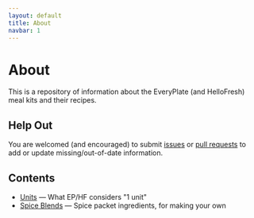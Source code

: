 ```yaml
---
layout: default
title: About
navbar: 1
---
```

# About

This is a repository of information about the EveryPlate (and HelloFresh) meal
kits and their recipes.

## Help Out

You are welcomed (and encouraged) to submit
[issues](https://github.com/eslindsey/everyplate/issues) or
[pull requests](https://github.com/eslindsey/everyplate/) to add or update
missing/out-of-date information.

## Contents

* [Units](units.html) — What EP/HF considers "1 unit"
* [Spice Blends](spices.html) — Spice packet ingredients, for making your own
